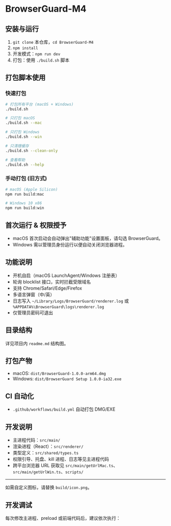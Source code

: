 # BrowserGuard-M4

## 安装与运行

1. `git clone` 本仓库，`cd BrowserGuard-M4`
2. `npm install`
3. 开发模式：`npm run dev`
4. 打包：使用 `./build.sh` 脚本

## 打包脚本使用

### 快速打包
```bash
# 打包所有平台 (macOS + Windows)
./build.sh

# 只打包 macOS
./build.sh --mac

# 只打包 Windows
./build.sh --win

# 只清理缓存
./build.sh --clean-only

# 查看帮助
./build.sh --help
```

### 手动打包 (旧方式)
```bash
# macOS (Apple Silicon)
npm run build:mac

# Windows 10 x86
npm run build:win
```

## 首次运行 & 权限授予

- macOS 首次启动会自动弹出"辅助功能"设置面板，请勾选 BrowserGuard。
- Windows 需以管理员身份运行以便自动关闭浏览器进程。

## 功能说明

- 开机自启（macOS LaunchAgent/Windows 注册表）
- 轮询 blocklist 接口，实时拦截受限域名
- 支持 Chrome/Safari/Edge/Firefox
- 多语言弹窗（中/英）
- 日志写入 `~/Library/Logs/BrowserGuard/renderer.log` 或 `%APPDATA%\BrowserGuard\logs\renderer.log`
- 仅管理员密码可退出

## 目录结构

详见项目内 `readme.md` 结构图。

## 打包产物

- macOS: `dist/BrowserGuard-1.0.0-arm64.dmg`
- Windows: `dist/BrowserGuard Setup 1.0.0-ia32.exe`

## CI 自动化

- `.github/workflows/build.yml` 自动打包 DMG/EXE

## 开发说明

- 主进程代码：`src/main/`
- 渲染进程（React）：`src/renderer/`
- 类型定义：`src/shared/types.ts`
- 权限引导、托盘、kill 进程、日志等见主进程代码
- 跨平台浏览器 URL 获取见 `src/main/getUrlMac.ts`、`src/main/getUrlWin.ts`、`scripts/`

---

如需自定义图标，请替换 `build/icon.png`。

## 开发调试

每次修改主进程、preload 或前端代码后，建议依次执行：
```bash




